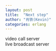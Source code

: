 ```yaml
---
layout: post
title:  "Next step"
author: "肖铁(Kevin)"
categories: erlang
---
```


video call server  
live broadcast server